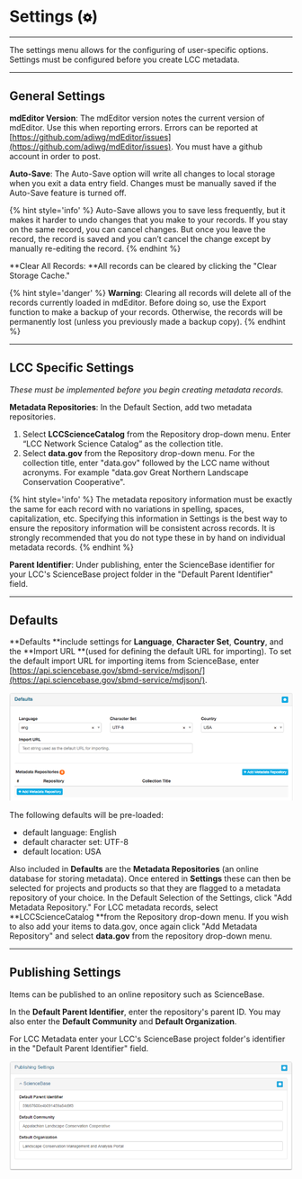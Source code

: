 # Settings \(![](/assets/symbol_cog_16.png)\)

---

The settings menu allows for the configuring of user-specific options. Settings must be configured before you create LCC metadata.

---

## General Settings

**mdEditor Version**: The mdEditor version notes the current version of mdEditor. Use this when reporting errors. Errors can be reported at [https://github.com/adiwg/mdEditor/issues](https://github.com/adiwg/mdEditor/issues). You must have a github account in order to post.

**Auto-Save**: The Auto-Save option will write all changes to local storage when you exit a data entry field. Changes must be manually saved if the Auto-Save feature is turned off.

{% hint style='info' %}
Auto-Save allows you to save less frequently, but it makes it harder to undo changes that you make to your records. If you stay on the same record, you can cancel changes. But once you leave the record, the record is saved and you can’t cancel the change except by manually re-editing the record.
{% endhint %}

**Clear All Records: **All records can be cleared by clicking the "Clear Storage Cache."

{% hint style='danger' %}
**Warning**: Clearing all records will delete all of the records currently loaded in mdEditor. Before doing so, use the Export function to make a backup of your records. Otherwise, the records will be permanently lost (unless you previously made a backup copy).
{% endhint %}

---

## LCC Specific Settings

_These must be implemented before you begin creating metadata records._

**Metadata Repositories**: In the Default Section, add two metadata repositories.

1. Select **LCCScienceCatalog** from the Repository drop-down menu. Enter “LCC Network Science Catalog” as the collection title.
2. Select **data.gov** from the Repository drop-down menu. For the collection title, enter "data.gov" followed by the LCC name without acronyms. For example "data.gov Great Northern Landscape Conservation Cooperative".

{% hint style='info' %}
The metadata repository information must be exactly the same for each record with no variations in spelling, spaces, capitalization, etc. Specifying this information in Settings is the best way to ensure the repository information will be consistent across records. It is strongly recommended that you do not type these in by hand on individual metadata records.
{% endhint %}

**Parent Identifier**: Under publishing, enter the ScienceBase identifier for your LCC's ScienceBase project folder in the "Default Parent Identifier" field.



---

## Defaults

**Defaults **include settings for **Language**, **Character Set**, **Country**, and the **Import URL **\(used for defining the default URL for importing\). To set the default import URL for importing items from ScienceBase, enter [https://api.sciencebase.gov/sbmd-service/mdjson/](https://api.sciencebase.gov/sbmd-service/mdjson/).

![](/assets/settings_defaults.png)

The following defaults will be pre-loaded:

* default language: English
* default character set: UTF-8
* default location: USA

Also included in **Defaults** are the **Metadata Repositories** (an online database for storing metadata\). Once entered in **Settings** these can then be selected for projects and products so that they are flagged to a metadata repository of your choice. In the Default Selection of the Settings, click "Add Metadata Repository." For LCC metadata records, select **LCCScienceCatalog **from the Repository drop-down menu. If you wish to also add your items to data.gov, once again click "Add Metadata Repository" and select **data.gov** from the repository drop-down menu.

---

## Publishing Settings

Items can be published to an online repository such as ScienceBase.

In the **Default Parent Identifier**, enter the repository's parent ID. You may also enter the **Default Community** and **Default Organization**.

For LCC Metadata enter your LCC's ScienceBase project folder's identifier in the "Default Parent Identifier" field.

![](/assets/publishing_settings.png)

